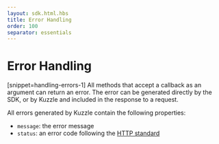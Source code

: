 ```yaml
---
layout: sdk.html.hbs
title: Error Handling
order: 100
separator: essentials
---
```


# Error Handling
[snippet=handling-errors-1]
All methods that accept a callback as an argument can return an error. The error can be generated directly by the SDK, or by Kuzzle and included in the response to a request.

All errors generated by Kuzzle contain the following properties:

* `message`: the error message
* `status`: an error code following the [HTTP standard](https://en.wikipedia.org/wiki/List_of_HTTP_status_codes)

